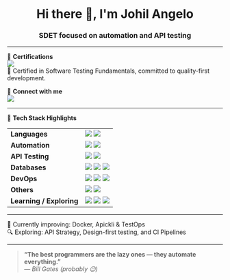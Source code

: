 <h1 align="center">Hi there 👋, I'm Johil Angelo</h1>
<h3 align="center">SDET focused on automation and API testing</h3>

---

💼 **Certifications**  
<img src="https://img.shields.io/badge/ISTQB-CFLT-blue?style=flat-square" />  
🧪 Certified in Software Testing Fundamentals, committed to quality-first development.

🔗 **Connect with me**  
<a href="https://www.linkedin.com/in/Johil%20Angelo" target="_blank">
  <img src="https://img.shields.io/badge/LinkedIn-Connect-blue?style=flat-square&logo=linkedin" />
</a>

---

🚀 **Tech Stack Highlights**  
<table>
  <tr>
    <td><strong>Languages</strong></td>
    <td>
      <img src="https://img.shields.io/badge/C%23-239120?style=flat-square&logo=c-sharp&logoColor=white" />
      <img src="https://img.shields.io/badge/LINQ-512BD4?style=flat-square&logo=.net&logoColor=white" />
    </td>
  </tr>
  <tr>
    <td><strong>Automation</strong></td>
    <td>
      <img src="https://img.shields.io/badge/Selenium-43B02A?style=flat-square&logo=selenium&logoColor=white" />
      <img src="https://img.shields.io/badge/Playwright-2EAD33?style=flat-square&logo=microsoft&logoColor=white" />
    </td>
  </tr>
  <tr>
    <td><strong>API Testing</strong></td>
    <td>
      <img src="https://img.shields.io/badge/RestSharp-FF2D20?style=flat-square&logo=rest&logoColor=white" />
      <img src="https://img.shields.io/badge/GraphQL-E10098?style=flat-square&logo=graphql&logoColor=white" />
    </td>
  </tr>
  <tr>
    <td><strong>Databases</strong></td>
    <td>
      <img src="https://img.shields.io/badge/SQL Server-CC2927?style=flat-square&logo=microsoftsqlserver&logoColor=white" />
      <img src="https://img.shields.io/badge/MongoDB-47A248?style=flat-square&logo=mongodb&logoColor=white" />
      <img src="https://img.shields.io/badge/PostgreSQL-336791?style=flat-square&logo=postgresql&logoColor=white" />
    </td>
  </tr>
  <tr>
    <td><strong>DevOps</strong></td>
    <td>
      <img src="https://img.shields.io/badge/Azure DevOps-0078D7?style=flat-square&logo=azuredevops&logoColor=white" />
      <img src="https://img.shields.io/badge/GitHub Actions-2088FF?style=flat-square&logo=githubactions&logoColor=white" />
      <img src="https://img.shields.io/badge/Docker-2496ED?style=flat-square&logo=docker&logoColor=white" />
    </td>
  </tr>
  <tr>
    <td><strong>Others</strong></td>
    <td>
      <img src="https://img.shields.io/badge/Kafka-231F20?style=flat-square&logo=apachekafka&logoColor=white" />
      <img src="https://img.shields.io/badge/Entity Framework-512BD4?style=flat-square&logo=.net&logoColor=white" />
    </td>
  </tr>
  <tr>
    <td><strong>Learning / Exploring</strong></td>
    <td>
      <img src="https://img.shields.io/badge/Google Apigee-Beginner-F5BD00?style=flat-square&logo=googlecloud&logoColor=white" />
      <img src="https://img.shields.io/badge/Integration Test-Apickli-blueviolet?style=flat-square" />
      <img src="https://img.shields.io/badge/LeetCode-Beginner-orange?style=flat-square&logo=leetcode&logoColor=white" />
    </td>
  </tr>
</table>

---

🌱 Currently improving: Docker, Apickli & TestOps  
🔍 Exploring: API Strategy, Design-first testing, and CI Pipelines

---

> **“The best programmers are the lazy ones — they automate everything.”**  
> — *Bill Gates (probably 😉)*

